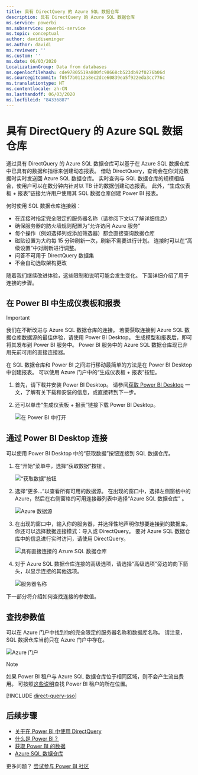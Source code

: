 ```yaml
---
title: 具有 DirectQuery 的 Azure SQL 数据仓库
description: 具有 DirectQuery 的 Azure SQL 数据仓库
ms.service: powerbi
ms.subservice: powerbi-service
ms.topic: conceptual
author: davidiseminger
ms.author: davidi
ms.reviewer: ''
ms.custom: ''
ms.date: 06/03/2020
LocalizationGroup: Data from databases
ms.openlocfilehash: cde97805519a800fc98668cb523db92f0276b06d
ms.sourcegitcommit: f05f7b0112a8ec2dce60839ea5f922eda3cc776c
ms.translationtype: HT
ms.contentlocale: zh-CN
ms.lasthandoff: 06/03/2020
ms.locfileid: "84336887"
---
```

# <a name="azure-sql-data-warehouse-with-directquery"></a>具有 DirectQuery 的 Azure SQL 数据仓库

通过具有 DirectQuery 的 Azure SQL 数据仓库可以基于在 Azure SQL 数据仓库中已具有的数据和指标来创建动态报表。 借助 DirectQuery，查询会在你浏览数据时实时发送回 Azure SQL 数据仓库。 实时查询与 SQL 数据仓库的规模相结合，使用户可以在数分钟内针对以 TB 计的数据创建动态报表。 此外，“生成仪表板 + 报表”链接允许用户使用其 SQL 数据仓库创建 Power BI 报表。

何时使用 SQL 数据仓库连接器：

* 在连接时指定完全限定的服务器名称（请参阅下文以了解详细信息）
* 确保服务器的防火墙规则配置为“允许访问 Azure 服务”
* 每个操作（例如选择列或添加筛选器）都会直接查询数据仓库
* 磁贴设置为大约每 15 分钟刷新一次，刷新不需要进行计划。  连接时可以在“高级设置”中对刷新进行调整。
* 问答不可用于 DirectQuery 数据集
* 不会自动选取架构更改

随着我们继续改进体验，这些限制和说明可能会发生变化。 下面详细介绍了用于连接的步骤。

## <a name="build-dashboards-and-reports-in-power-bi"></a>在 Power BI 中生成仪表板和报表

> [!Important]
> 我们在不断改进与 Azure SQL 数据仓库的连接。 若要获取连接到 Azure SQL 数据仓库数据源的最佳体验，请使用 Power BI Desktop。 生成模型和报表后，即可将其发布到 Power BI 服务中。 Power BI 服务中的 Azure SQL 数据仓库现已弃用先前可用的直接连接器。

在 SQL 数据仓库和 Power BI 之间进行移动最简单的方法是在 Power BI Desktop 中创建报表。 可以使用 Azure 门户中的“生成仪表板 + 报表”按钮。

1. 首先，请下载并安装 Power BI Desktop。 请参阅[获取 Power BI Desktop](../fundamentals/desktop-get-the-desktop.md) 一文，了解有关下载和安装的信息，或直接转到下一步。

2. 还可以单击“生成仪表板 + 报表”链接下载 Power BI Desktop。

    ![在 Power BI 中打开](media/service-azure-sql-data-warehouse-with-direct-connect/create-reports-01.png)


## <a name="connecting-through-power-bi-desktop"></a>通过 Power BI Desktop 连接

可以使用 Power BI Desktop 中的“获取数据”按钮连接到 SQL 数据仓库。 

1. 在“开始”菜单中，选择“获取数据”按钮 。  

    ![“获取数据”按钮](media/service-azure-sql-data-warehouse-with-direct-connect/create-reports-02.png)

2. 选择“更多…”以查看所有可用的数据源。 在出现的窗口中，选择左侧窗格中的 Azure，然后在右侧窗格的可用连接器列表中选择“Azure SQL 数据仓库” 。

    ![Azure 数据源](media/service-azure-sql-data-warehouse-with-direct-connect/create-reports-03.png)

3. 在出现的窗口中，输入你的服务器，并选择性地声明你想要连接到的数据库。 你还可以选择数据连接模式：导入或 DirectQuery。 要对 Azure SQL 数据仓库中的信息进行实时访问，请使用 DirectQuery。

    ![具有直接连接的 Azure SQL 数据仓库](media/service-azure-sql-data-warehouse-with-direct-connect/create-reports-04.png)

4. 对于 Azure SQL 数据仓库连接的高级选项，请选择“高级选项”旁边的向下箭头，以显示连接的其他选项。

    ![服务器名称](media/service-azure-sql-data-warehouse-with-direct-connect/create-reports-05.png)

下一部分将介绍如何查找连接的参数值。 

## <a name="finding-parameter-values"></a>查找参数值

可以在 Azure 门户中找到你的完全限定的服务器名称和数据库名称。 请注意，SQL 数据仓库当前只在 Azure 门户中存在。

![Azure 门户](media/service-azure-sql-data-warehouse-with-direct-connect/azureportal.png)

> [!NOTE]
> 如果 Power BI 租户与 Azure SQL 数据仓库位于相同区域，则不会产生流出费用。 可按照[这些说明](https://docs.microsoft.com/power-bi/service-admin-where-is-my-tenant-located)查找 Power BI 租户的所在位置。

[!INCLUDE [direct-query-sso](../includes/direct-query-sso.md)]

## <a name="next-steps"></a>后续步骤

* [关于在 Power BI 中使用 DirectQuery](desktop-directquery-about.md)
* [什么是 Power BI？](../fundamentals/power-bi-overview.md)  
* [获取 Power BI 的数据](service-get-data.md)  
* [Azure SQL 数据仓库](/azure/sql-data-warehouse/sql-data-warehouse-overview-what-is/)

更多问题？ [尝试参与 Power BI 社区](https://community.powerbi.com/)
